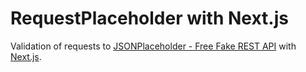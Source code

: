 # RequestPlaceholder with Next.js

Validation of requests to [JSONPlaceholder - Free Fake REST API](https://jsonplaceholder.typicode.com/) with [Next.js](https://nextjs.org).
